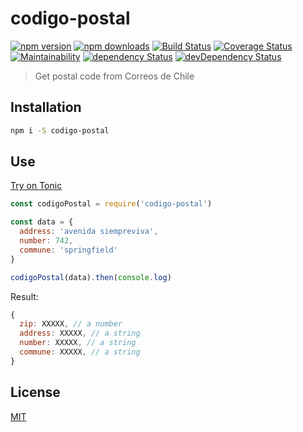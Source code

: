 # codigo-postal

[![npm version](https://img.shields.io/npm/v/codigo-postal.svg)](https://www.npmjs.com/package/codigo-postal)
[![npm downloads](https://img.shields.io/npm/dm/codigo-postal.svg)](https://www.npmjs.com/package/codigo-postal)
[![Build Status](https://travis-ci.org/lgaticaq/codigo-postal.svg?branch=master)](https://travis-ci.org/lgaticaq/codigo-postal)
[![Coverage Status](https://coveralls.io/repos/github/lgaticaq/codigo-postal/badge.svg?branch=master)](https://coveralls.io/github/lgaticaq/codigo-postal?branch=master)
[![Maintainability](https://api.codeclimate.com/v1/badges/6d54d170f29dfb6ee7a2/maintainability)](https://codeclimate.com/github/lgaticaq/codigo-postal/maintainability)
[![dependency Status](https://img.shields.io/david/lgaticaq/codigo-postal.svg)](https://david-dm.org/lgaticaq/codigo-postal#info=dependencies)
[![devDependency Status](https://img.shields.io/david/dev/lgaticaq/codigo-postal.svg)](https://david-dm.org/lgaticaq/codigo-postal#info=devDependencies)

> Get postal code from Correos de Chile

## Installation

```bash
npm i -S codigo-postal
```

## Use

[Try on Tonic](https://tonicdev.com/npm/codigo-postal)
```js
const codigoPostal = require('codigo-postal')

const data = {
  address: 'avenida siempreviva',
  number: 742,
  commune: 'springfield'
}

codigoPostal(data).then(console.log)
```

Result:

```js
{
  zip: XXXXX, // a number
  address: XXXXX, // a string
  number: XXXXX, // a string
  commune: XXXXX, // a string
}
```

## License

[MIT](https://tldrlegal.com/license/mit-license)
